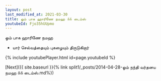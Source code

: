 ```yaml
---
layout: post
last_modified_at: 2021-03-30
title: ஓம் பாக ஹாரிணே நமஹ ௧௧ டைம்ஸ்
youtubeId: Fjo35hUUpmo
---
```

 
 
 ஓம் பாக ஹாரிணே நமஹ  
 
 -  யார் செல்வத்தையும் புகழையும் திருடுகிறார் 
 
  
 
  
 
 
 
 
 
 


{% include youtubePlayer.html id=page.youtubeId %}
 
[Next]({{ site.baseurl }}{% link  split1/_posts/2014-04-28-ஓம் நந்தி வர்தனய நமஹ ௧௧ டைம்ஸ்.md%})
 
